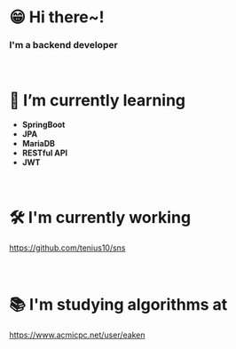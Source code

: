 # 😁 Hi there~! 
### I'm a backend developer 
<br/>

# 🌱 I’m currently learning
- __SpringBoot__
- __JPA__
- __MariaDB__
- __RESTful API__
- __JWT__
<br/>

# 🛠️ I'm currently working
https://github.com/tenius10/sns
<br/><br/><br/>

# 📚 I'm studying algorithms at 
https://www.acmicpc.net/user/eaken



<!--
**tenius10/tenius10** is a ✨ _special_ ✨ repository because its `README.md` (this file) appears on your GitHub profile.

Here are some ideas to get you started:

- 🔭 I’m currently working on ...
- 🌱 I’m currently learning ...
- 👯 I’m looking to collaborate on ...
- 🤔 I’m looking for help with ...
- 💬 Ask me about ...
- 📫 How to reach me: ...
- 😄 Pronouns: ...
- ⚡ Fun fact: ...
-->

